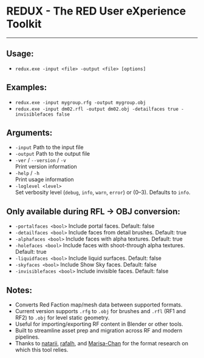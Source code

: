 ﻿# REDUX - The RED User eXperience Toolkit
------

Usage:
------
- `redux.exe -input <file> -output <file> [options]`

Examples:  
------
- `redux.exe -input mygroup.rfg -output mygroup.obj`
- `redux.exe -input dm02.rfl -output dm02.obj -detailfaces true -invisiblefaces false`
 
Arguments:
------
- `-input`     Path to the input file
- `-output`    Path to the output file
- `-ver` / `--version` / `-v`  
              Print version information
- `-help` / `-h`  
              Print usage information
- `-loglevel <level>`  
              Set verbosity level (`debug`, `info`, `warn`, `error`) or (0–3). Defaults to `info`.

Only available during RFL → OBJ conversion:
------
- `-portalfaces <bool>`      Include portal faces. Default: false
- `-detailfaces <bool>`      Include faces from detail brushes. Default: true
- `-alphafaces <bool>`       Include faces with alpha textures. Default: true
- `-holefaces <bool>`        Include faces with shoot-through alpha textures. Default: true
- `-liquidfaces <bool>`      Include liquid surfaces. Default: false
- `-skyfaces <bool>`         Include Show Sky faces. Default: false
- `-invisiblefaces <bool>`   Include invisible faces. Default: false

Notes:  
------
- Converts Red Faction map/mesh data between supported formats.
- Current version supports `.rfg` to `.obj` for brushes and `.rfl` (RF1 and RF2) to `.obj` for level static geometry.
- Useful for importing/exporting RF content in Blender or other tools.
- Built to streamline asset prep and migration across RF and modern pipelines.
- Thanks to [natarii](https://github.com/natarii), [rafalh](https://github.com/rafalh/rf-reversed), and [Marisa-Chan](https://github.com/Marisa-Chan/RF2_rfl_rfc) for the format research on which this tool relies.
